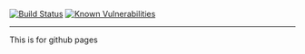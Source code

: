 [![Build Status](https://travis-ci.org/prajwalmr62/contacts-app.svg?branch=master)](https://travis-ci.org/prajwalmr62/contacts-app) 
[![Known Vulnerabilities](https://snyk.io/test/github/prajwalmr62/contacts-app/badge.svg)](https://snyk.io/test/github/prajwalmr62/contacts-app)

---- 

This is for github pages
